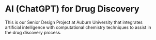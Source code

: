 # AI (ChatGPT) for Drug Discovery
This is our Senior Design Project at Auburn University that integrates artificial intelligence with computational chemistry techniques to assist in the drug discovery process.
